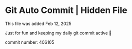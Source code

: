 # Git Auto Commit | Hidden File

This file was added Feb 12, 2025

Just for fun and keeping my daily git commit active 🤪

commit number: 406105
